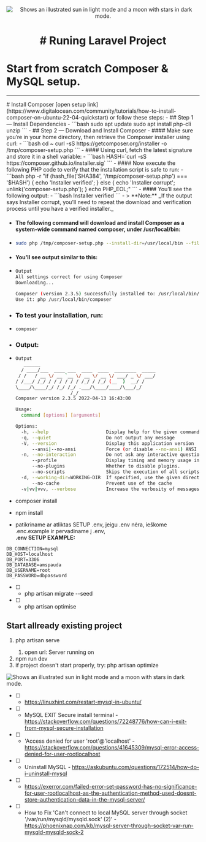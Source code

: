 <p align="center"><img alt="Shows an illustrated sun in light mode and a moon with stars in dark mode." src="https://laravel.com/img/logomark.min.svg"></p>
<h1 align="center">
# Runing Laravel Project
</h1>

# Start from scratch Composer & MySQL setup.
<hr>
# Install Composer [open setup link](https://www.digitalocean.com/community/tutorials/how-to-install-composer-on-ubuntu-22-04-quickstart) or follow these steps:
  - ## Step 1 — Install Dependencies
  - ```bash
    sudo apt update
    sudo apt install php-cli unzip
    ```
  - ## Step 2 — Download and Install Composer
  - #### Make sure you’re in your home directory, then retrieve the Composer installer using curl:
  - ```bash
    cd ~
    curl -sS https://getcomposer.org/installer -o /tmp/composer-setup.php
    ```
  - #### Using curl, fetch the latest signature and store it in a shell variable:
  - ```bash
    HASH=`curl -sS https://composer.github.io/installer.sig`
    ```
  - #### Now execute the following PHP code to verify that the installation script is safe to run:
  - ```bash
    php -r "if (hash_file('SHA384', '/tmp/composer-setup.php') === '$HASH') { echo 'Installer verified'; } else { echo 'Installer corrupt'; unlink('composer-setup.php'); } echo PHP_EOL;"
    ```
  - #### You’ll see the following output:
  - ```bash
    Installer verified
    ```
  - > **Note:**
_If the output says Installer corrupt, you’ll need to repeat the download and verification process until you have a verified installer._

  - #### The following command will download and install Composer as a system-wide command named **composer**, under **/usr/local/bin**:
  - ```bash
    sudo php /tmp/composer-setup.php --install-dir=/usr/local/bin --filename=composer
    ```
  - #### You’ll see output similar to this:
  - ```bash
    Output
    All settings correct for using Composer
    Downloading...

    Composer (version 2.3.5) successfully installed to: /usr/local/bin/composer
    Use it: php /usr/local/bin/composer
    ```
  - ### To test your installation, run:
  - ```bash
    composer
    ```
  - ### Output:
  - ```bash
    Output
       ______
      / ____/___  ____ ___  ____  ____  ________  _____
     / /   / __ \/ __ `__ \/ __ \/ __ \/ ___/ _ \/ ___/
    / /___/ /_/ / / / / / / /_/ / /_/ (__  )  __/ /
    \____/\____/_/ /_/ /_/ .___/\____/____/\___/_/
                        /_/
    Composer version 2.3.5 2022-04-13 16:43:00

    Usage:
      command [options] [arguments]

    Options:
      -h, --help                     Display help for the given command. When no command is given display help for the list command
      -q, --quiet                    Do not output any message
      -V, --version                  Display this application version
          --ansi|--no-ansi           Force (or disable --no-ansi) ANSI output
      -n, --no-interaction           Do not ask any interactive question
          --profile                  Display timing and memory usage information
          --no-plugins               Whether to disable plugins.
          --no-scripts               Skips the execution of all scripts defined in composer.json file.
      -d, --working-dir=WORKING-DIR  If specified, use the given directory as working directory.
          --no-cache                 Prevent use of the cache
      -v|vv|vvv, --verbose           Increase the verbosity of messages: 1 for normal output, 2 for more verbose output and 3 for debug
    ```

- composer install
- npm install
- patikriname ar atliktas SETUP .env, jeigu .env nėra, ieškome .enc.example ir pervadiname į .env, <br> **.env SETUP EXAMPLE:**
```mysql
DB_CONNECTION=mysql
DB_HOST=localhost
DB_PORT=3306
DB_DATABASE=amspauda
DB_USERNAME=root
DB_PASSWORD=dbpassword
```
 - [ ] - php artisan migrate --seed
 - [ ] - php artisan optimise

## Start allready existing project

<ol>
 <li>php artisan serve</li>
 <ol>
  <li>open url: Server running on</li>
 </ol>
 <li>npm run dev</li>
 <li>if project doesn't start properly, try: php artisan optimize</li>
</ol>
 <img alt="Shows an illustrated sun in light mode and a moon with stars in dark mode." src="https://user-images.githubusercontent.com/25423296/163456779-a8556205-d0a5-45e2-ac17-42d089e3c3f8.png">

- [ ] - https://linuxhint.com/restart-mysql-in-ubuntu/
- [ ] - MySQL EXIT Secure install terminal - https://stackoverflow.com/questions/72248776/how-can-i-exit-from-mysql-secure-installation
- [ ] - 'Access denied for user 'root'@'localhost' - https://stackoverflow.com/questions/41645309/mysql-error-access-denied-for-user-rootlocalhost
- [ ] - Uninstall MySQL - https://askubuntu.com/questions/172514/how-do-i-uninstall-mysql
- [ ] - https://exerror.com/failed-error-set-password-has-no-significance-for-user-rootlocalhost-as-the-authentication-method-used-doesnt-store-authentication-data-in-the-mysql-server/
- [ ] - How to Fix 'Can't connect to local MySQL server through socket '/var/run/mysqld/mysqld.sock' (2)' - https://phoenixnap.com/kb/mysql-server-through-socket-var-run-mysqld-mysqld-sock-2
